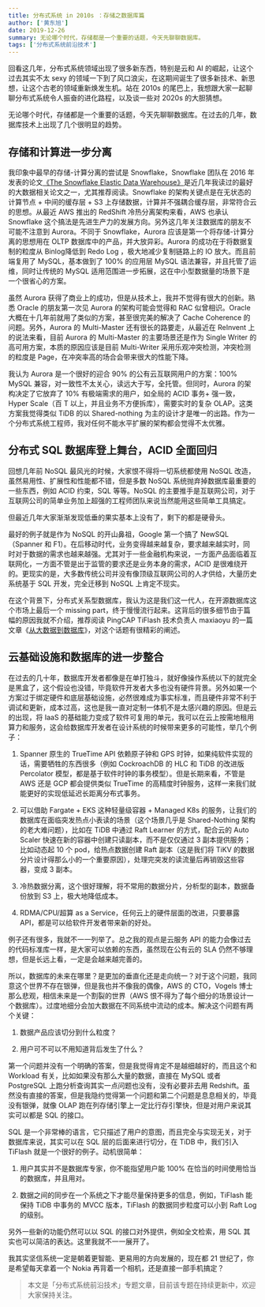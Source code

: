 ```yaml
---
title: 分布式系统 in 2010s ：存储之数据库篇
author: ['黄东旭']
date: 2019-12-26
summary: 无论哪个时代，存储都是一个重要的话题，今天先聊聊数据库。
tags: ['分布式系统前沿技术']
---
```


回看这几年，分布式系统领域出现了很多新东西，特别是云和 AI 的崛起，让这个过去其实不太 sexy 的领域一下到了风口浪尖，在这期间诞生了很多新技术、新思想，让这个古老的领域重新焕发生机。站在 2010s 的尾巴上，我想跟大家一起聊聊分布式系统令人振奋的进化路程，以及谈一些对 2020s 的大胆猜想。

无论哪个时代，存储都是一个重要的话题，今天先聊聊数据库。在过去的几年，数据库技术上出现了几个很明显的趋势。

## 存储和计算进一步分离

我印象中最早的存储-计算分离的尝试是 Snowflake，Snowflake 团队在 2016 年发表的论文[《The Snowflake Elastic Data Warehouse》](http://pages.cs.wisc.edu/~remzi/Classes/739/Spring2004/Papers/p215-dageville-snowflake.pdf)是近几年我读过的最好的大数据相关论文之一，尤其推荐阅读。Snowflake 的架构关键点是在无状态的计算节点 + 中间的缓存层 + S3 上存储数据，计算并不强耦合缓存层，非常符合云的思想。从最近 AWS 推出的 RedShift 冷热分离架构来看，AWS 也承认 Snowflake 这个搞法是先进生产力的发展方向。另外这几年关注数据库的朋友不可能不注意到 Aurora。不同于 Snowflake，Aurora 应该是第一个将存储-计算分离的思想用在 OLTP 数据库中的产品，并大放异彩。Aurora 的成功在于将数据复制的粒度从 Binlog降低到 Redo Log ，极大地减少复制链路上的 IO 放大。而且前端复用了 MySQL，基本做到了 100% 的应用层 MySQL 语法兼容，并且托管了运维，同时让传统的 MySQL 适用范围进一步拓展，这在中小型数据量的场景下是一个很省心的方案。

虽然 Aurora 获得了商业上的成功，但是从技术上，我并不觉得有很大的创新。熟悉 Oracle 的朋友第一次见 Aurora 的架构可能会觉得和 RAC 似曾相识。Oracle 大概在十几年前就用了类似的方案，甚至很完美的解决了 Cache Coherence 的问题。另外，Aurora 的 Multi-Master 还有很长的路要走，从最近在 ReInvent 上的说法来看，目前 Aurora 的 Multi-Master 的主要场景还是作为 Single Writer 的高可用方案，本质的原因应该是目前 Multi-Writer 采用乐观冲突检测，冲突检测的粒度是 Page，在冲突率高的场合会带来很大的性能下降。

我认为 Aurora 是一个很好的迎合 90% 的公有云互联网用户的方案：100% MySQL 兼容，对一致性不太关心，读远大于写，全托管。但同时，Aurora 的架构决定了它放弃了 10% 有极端需求的用户，如全局的 ACID 事务+ 强一致，Hyper Scale（百 T 以上，并且业务不方便拆库），需要实时的复杂 OLAP。这类方案我觉得类似 TiDB 的以 Shared-nothing 为主的设计才是唯一的出路。作为一个分布式系统工程师，我对任何不能水平扩展的架构都会觉得不太优雅。

## 分布式 SQL 数据库登上舞台，ACID 全面回归

回想几年前 NoSQL 最风光的时候，大家恨不得将一切系统都使用 NoSQL 改造，虽然易用性、扩展性和性能都不错，但是多数 NoSQL 系统抛弃掉数据库最重要的一些东西，例如 ACID 约束，SQL 等等。NoSQL 的主要推手是互联网公司，对于互联网公司的简单业务加上超强的工程师团队来说当然能用这些简单工具搞定。

但最近几年大家渐渐发现低垂的果实基本上没有了，剩下的都是硬骨头。

最好的例子就是作为 NoSQL 的开山鼻祖，Google 第一个搞了 NewSQL （Spanner 和 F1）。在后移动时代，业务变得越来越复杂，要求越来越实时，同时对于数据的需求也越来越强。尤其对于一些金融机构来说，一方面产品面临着互联网化，一方面不管是出于监管的要求还是业务本身的需求，ACID 是很难绕开的。更现实的是，大多数传统公司并没有像顶级互联网公司的人才供给，大量历史系统基于 SQL 开发，完全迁移到 NoSQL 上肯定不现实。

在这个背景下，分布式关系型数据库，我认为这是我们这一代人，在开源数据库这个市场上最后一个 missing part，终于慢慢流行起来。这背后的很多细节由于篇幅的原因我就不介绍，推荐阅读 PingCAP TiFlash 技术负责人 maxiaoyu 的一篇文章《[从大数据到数据库](https://zhuanlan.zhihu.com/p/97085692)》，对这个话题有很精彩的阐述。

## 云基础设施和数据库的进一步整合

在过去的几十年，数据库开发者都像是在单打独斗，就好像操作系统以下的就完全是黑盒了，这个假设也没错，毕竟软件开发者大多也没有硬件背景。另外如果一个方案过于绑定硬件和底层基础设施，必然很难成为事实标准，而且硬件非常不利于调试和更新，成本过高，这也是我一直对定制一体机不是太感兴趣的原因。但是云的出现，将 IaaS 的基础能力变成了软件可复用的单元，我可以在云上按需地租用算力和服务，这会给数据库开发者在设计系统的时候带来更多的可能性，举几个例子：

1.  Spanner 原生的 TrueTime API 依赖原子钟和 GPS 时钟，如果纯软件实现的话，需要牺牲的东西很多（例如 CockroachDB 的 HLC 和 TiDB 的改进版 Percolator 模型，都是基于软件时钟的事务模型）。但是长期来看，不管是 AWS 还是 GCP 都会提供类似 TrueTime 的高精度时钟服务，这样一来我们就能更好的实现低延迟长距离分布式事务。

2.  可以借助 Fargate + EKS 这种轻量级容器 + Managed K8s 的服务，让我们的数据库在面临突发热点小表读的场景（这个场景几乎是 Shared-Nothing 架构的老大难问题），比如在 TiDB 中通过 Raft Learner 的方式，配合云的 Auto Scaler 快速在新的容器中创建只读副本，而不是仅仅通过 3 副本提供服务；比如动态起 10 个 pod，给热点数据创建 Raft 副本（这是我们将 TiKV 的数据分片设计得那么小的一个重要原因），处理完突发的读流量后再销毁这些容器，变成 3 副本。

3.  冷热数据分离，这个很好理解，将不常用的数据分片，分析型的副本，数据备份放到 S3 上，极大地降低成本。

4.  RDMA/CPU/超算 as a Service，任何云上的硬件层面的改进，只要暴露 API，都是可以给软件开发者带来新的好处。

例子还有很多，我就不一一列举了。总之我的观点是云服务 API 的能力会像过去的代码标准库一样，是大家可以依赖的东西，虽然现在公有云的 SLA 仍然不够理想，但是长远上看，一定是会越来越完善的。

所以，数据库的未来在哪里？是更加的垂直化还是走向统一？对于这个问题，我同意这个世界不存在银弹，但是我也并不像我的偶像，AWS 的 CTO，Vogels 博士那么悲观，相信未来是一个割裂的世界（AWS 恨不得为了每个细分的场景设计一个数据库）。过度地细分会加大数据在不同系统中流动的成本。解决这个问题有两个关键：

1.  数据产品应该切分到什么粒度？

2.  用户可不可以不用知道背后发生了什么？

第一个问题并没有一个明确的答案，但是我觉得肯定不是越细越好的，而且这个和 Workload 有关，比如如果没有那么大量的数据，直接在 MySQL 或者 PostgreSQL 上跑分析查询其实一点问题也没有，没有必要非去用 Redshift。虽然没有直接的答案，但是我隐约觉得第一个问题和第二个问题是息息相关的，毕竟没有银弹，就像 OLAP 跑在列存储引擎上一定比行存引擎快，但是对用户来说其实可以都是 SQL 的接口。

SQL 是一个非常棒的语言，它只描述了用户的意图，而且完全与实现无关，对于数据库来说，其实可以在 SQL 层的后面来进行切分，在 TiDB 中，我们引入 TiFlash 就是一个很好的例子。动机很简单：

1.  用户其实并不是数据库专家，你不能指望用户能 100% 在恰当的时间使用恰当的数据库，并且用对。

2.  数据之间的同步在一个系统之下才能尽量保持更多的信息，例如，TiFlash 能保持 TiDB 中事务的 MVCC 版本，TiFlash 的数据同步粒度可以小到 Raft Log 的级别。

另外一些新的功能仍然可以以 SQL 的接口对外提供，例如全文检索，用 SQL 其实也可以简洁的表达。这里我就不一一展开了。

我其实坚信系统一定是朝着更智能、更易用的方向发展的，现在都 21 世纪了，你是希望每天拿着一个 Nokia 再背着一个相机，还是直接一部手机搞定？

>本文是「分布式系统前沿技术」专题文章，目前该专题在持续更新中，欢迎大家保持关注。
